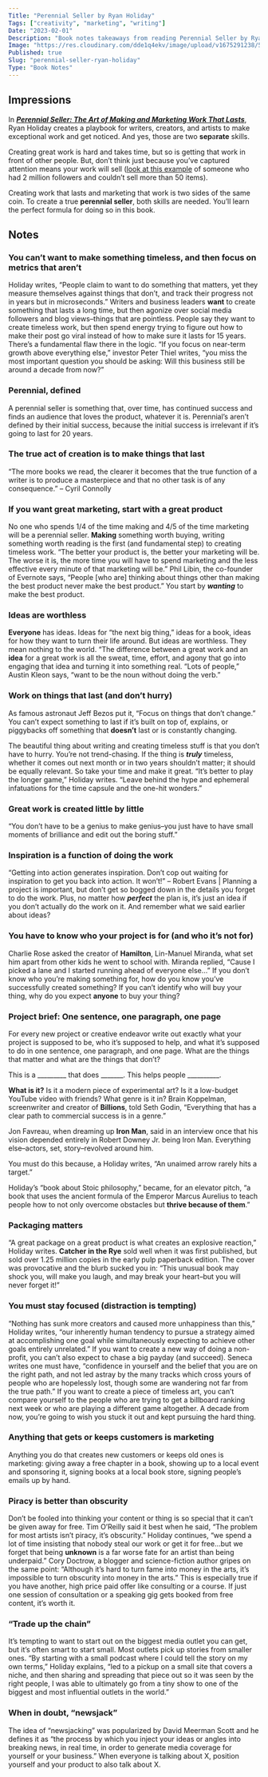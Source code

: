 ```yaml
---
Title: "Perennial Seller by Ryan Holiday"
Tags: ["creativity", "marketing", "writing"]
Date: "2023-02-01"
Description: "Book notes takeaways from reading Perennial Seller by Ryan Holiday"
Image: "https://res.cloudinary.com/dde1q4ekv/image/upload/v1675291238/51TVamX9bsL_pynbra.jpg"
Published: true
Slug: "perennial-seller-ryan-holiday"
Type: "Book Notes"
---
```

## Impressions

In *****************************[Perennial Seller: The Art of Making and Marketing Work That Lasts](https://a.co/d/e5BJxTb)*****************************, Ryan Holiday creates a playbook for writers, creators, and artists to make exceptional work and get noticed. And yes, those are two ********sep********a********rate******** skills.

Creating great work is hard and takes time, but so is getting that work in front of other people. But, don’t think just because you’ve captured attention means your work will sell ([look at this example](https://www.insider.com/instagrammer-arii-2-million-followers-cannot-sell-36-t-shirts-2019-5) of someone who had 2 million followers and couldn’t sell more than 50 items).

Creating work that lasts and marketing that work is two sides of the same coin. To create a true ****************perennial seller****************, both skills are needed. You’ll learn the perfect formula for doing so in this book.

## Notes

### You can’t want to make something timeless, and then focus on metrics that aren’t

Holiday writes, “People claim to want to do something that matters, yet they measure themselves against things that don’t, and track their progress not in years but in microseconds.” Writers and business leaders ******want****** to create something that lasts a long time, but then agonize over social media followers and blog views–things that are pointless. People say they want to create timeless work, but then spend energy trying to figure out how to make their post go viral instead of how to make sure it lasts for 15 years. There’s a fundamental flaw there in the logic. “If you focus on near-term growth above everything else,” investor Peter Thiel writes, “you miss the most important question you should be asking: Will this business still be around a decade from now?”

### Perennial, defined

A perennial seller is something that, over time, has continued success and finds an audience that loves the product, whatever it is. Perennial’s aren’t defined by their initial success, because the initial success is irrelevant if it’s going to last for 20 years.

### The true act of creation is to make things that last

“The more books we read, the clearer it becomes that the true function of a writer is to produce a masterpiece and that no other task is of any consequence.” – Cyril Connolly

### If you want great marketing, start with a great product

No one who spends 1/4 of the time making and 4/5 of the time marketing will be a perennial seller. ******Making****** something worth buying, writing something worth reading is the first (and fundamental step) to creating timeless work. “The better your product is, the better your marketing will be. The worse it is, the more time you will have to spend marketing and the less effective every minute of that marketing will be.” Phil Libin, the co-founder of Evernote says, “People [who are] thinking about things other than making the best product never make the best product.” You start by *******wanting******* to make the best product.

### Ideas are worthless

********Everyone******** has ideas. Ideas for “the next big thing,” ideas for a book, ideas for how they want to turn their life around. But ideas are worthless. They mean nothing to the world. “The difference between a great work and an ****idea**** for a great work is all the sweat, time, effort, and agony that go into engaging that idea and turning it into something real. “Lots of people,” Austin Kleon says, “want to be the noun without doing the verb.”

### Work on things that last (and don’t hurry)

As famous astronaut Jeff Bezos put it, “Focus on things that don’t change.” You can’t expect something to last if it’s built on top of, explains, or piggybacks off something that ********doesn’t******** last or is constantly changing.

The beautiful thing about writing and creating timeless stuff is that you don’t have to hurry. You’re not trend-chasing. If the thing is *****truly***** timeless, whether it comes out next month or in two years shouldn’t matter; it should be equally relevant. So take your time and make it great. “It’s better to play the longer game,” Holiday writes. “Leave behind the hype and ephemeral infatuations for the time capsule and the one-hit wonders.” 

### Great work is created little by little

“You don’t have to be a genius to make genius–you just have to have small moments of brilliance and edit out the boring stuff.”

### Inspiration is a function of doing the work

“Getting into action generates inspiration. Don’t cop out waiting for inspiration to get you back into action. It won’t!” – Robert Evans | Planning a project is important, but don’t get so bogged down in the details you forget to do the work. Plus, no matter how *******perfect******* the plan is, it’s just an idea if you don’t actually do the work on it. And remember what we said earlier about ideas?

### You have to know who your project is for (and who it’s not for)

Charlie Rose asked the creator of ********Hamilton********, Lin-Manuel Miranda, what set him apart from other kids he went to school with. Miranda replied, “Cause I picked a lane and I started running ahead of everyone else…” If you don’t know who you’re making something for, how do you know you’ve successfully created something? If you can’t identify who will buy your thing, why do you expect ******anyone****** to buy your thing?

### Project brief: One sentence, one paragraph, one page

For every new project or creative endeavor write out exactly what your project is supposed to be, who it’s supposed to help, and what it’s supposed to do in one sentence, one paragraph, and one page. What are the things that matter and what are the things that don’t?

This is a _________ that does _______. This helps people __________.

************What is it?************ Is it a modern piece of experimental art? Is it a low-budget YouTube video with friends? What genre is it in? Brain Koppelman, screenwriter and creator of ********Billions********, told Seth Godin, “Everything that has a clear path to commercial success is in a genre.”

Jon Favreau, when dreaming up ********Iron Man********, said in an interview once that his vision depended entirely in Robert Downey Jr. being Iron Man. Everything else–actors, set, story–revolved around him.

You must do this because, a Holiday writes, “An unaimed arrow rarely hits a target.”

Holiday’s “book about Stoic philosophy,” became, for an elevator pitch, “a book that uses the ancient formula of the Emperor Marcus Aurelius to teach people how to not only overcome obstacles but **********************thrive because of them**********************.”

### Packaging matters

“A great package on a great product is what creates an explosive reaction,” Holiday writes. ******************Catcher in the Rye****************** sold well when it was first published, but sold over 1.25 million copies in the early pulp paperback edition. The cover was provocative and the blurb sucked you in: “This unusual book may shock you, will make you laugh, and may break your heart–but you will never forget it!”

### You must stay focused (distraction is tempting)

“Nothing has sunk more creators and caused more unhappiness than this,” Holiday writes, “our inherently human tendency to pursue a strategy aimed at accomplishing one goal while simultaneously expecting to achieve other goals entirely unrelated.” If you want to create a new way of doing a non-profit, you can’t also expect to chase a big payday (and succeed). Seneca writes one must have, “confidence in yourself and the belief that you are on the right path, and not led astray by the many tracks which cross yours of people who are hopelessly lost, though some are wandering not far from the true path.” If you want to create a piece of timeless art, you can’t compare yourself to the people who are trying to get a billboard ranking next week or who are playing a different game altogether. A decade from now, you’re going to wish you stuck it out and kept pursuing the hard thing. 

### Anything that gets or keeps customers is marketing

Anything you do that creates new customers or keeps old ones is marketing: giving away a free chapter in a book, showing up to a local event and sponsoring it, signing books at a local book store, signing people’s emails up by hand.

### Piracy is better than obscurity

Don’t be fooled into thinking your content or thing is so special that it can’t be given away for free. Tim O’Reilly said it best when he said, “The problem for most artists isn’t piracy, it’s obscurity.” Holiday continues, “we spend a lot of time insisting that nobody steal our work or get it for free…but we forget that being ******unknown****** is a far worse fate for an artist than being underpaid.” Cory Doctrow, a blogger and science-fiction author gripes on the same point: “Although it’s hard to turn fame into money in the arts, it’s impossible to turn obscurity into money in the arts.” This is especially true if you have another, high price paid offer like consulting or a course. If just one session of consultation or a speaking gig gets booked from free content, it’s worth it.

### “Trade up the chain”

It’s tempting to want to start out on the biggest media outlet you can get, but it’s often smart to start small. Most outlets pick up stories from smaller ones. “By starting with a small podcast where I could tell the story on my own terms,” Holiday explains, “led to a pickup on a small site that covers a niche, and then sharing and spreading that piece out so it was seen by the right people, I was able to ultimately go from a tiny show to one of the biggest and most influential outlets in the world.”

### When in doubt, “newsjack”

The idea of “newsjacking” was popularized by David Meerman Scott and he defines it as “the process by which you inject your ideas or angles into breaking news, in real time, in order to generate media coverage for yourself or your business.” When everyone is talking about X, position yourself and your product to also talk about X.